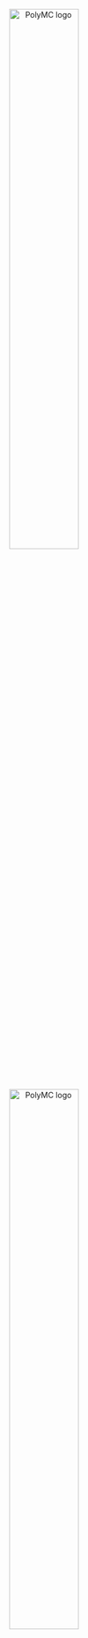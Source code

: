 <p align="center">
<img src="./program_info/polymc-header-black.svg#gh-light-mode-only" alt="PolyMC logo" width="50%"/>
<img src="./program_info/polymc-header.svg#gh-dark-mode-only" alt="PolyMC logo" width="50%"/>
</p>

# PolyMC will probably not be receiving updates anymore - [PlaceholderMC](https://github.com/PlaceholderMC/PlaceholderMC) is the replacement (with only the cool devs this time)

PolyMC is a custom launcher for Minecraft that focuses on predictability, long term stability and simplicity.

This is a **fork** of the MultiMC Launcher and not endorsed by MultiMC.

The old README was removed due to the resources contained possibly being compromised.
